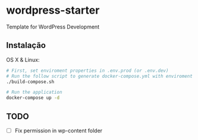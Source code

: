 # wordpress-starter

Template for WordPress Development

## Instalação

OS X & Linux:

```sh
# First, set enviroment properties in .env.prod (or .env.dev)
# Run the follow script to generate docker-compose.yml with enviroment variables
./build-compose.sh

# Run the application
docker-compose up -d

```

## TODO

- [ ] Fix permission in wp-content folder
